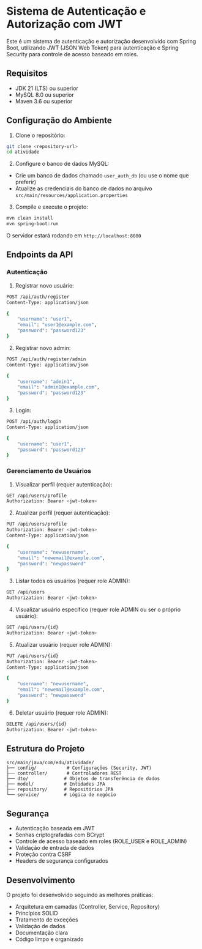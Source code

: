 # Sistema de Autenticação e Autorização com JWT

Este é um sistema de autenticação e autorização desenvolvido com Spring Boot, utilizando JWT (JSON Web Token) para autenticação e Spring Security para controle de acesso baseado em roles.

## Requisitos

- JDK 21 (LTS) ou superior
- MySQL 8.0 ou superior
- Maven 3.6 ou superior

## Configuração do Ambiente

1. Clone o repositório:
```bash
git clone <repository-url>
cd atividade
```

2. Configure o banco de dados MySQL:
- Crie um banco de dados chamado `user_auth_db` (ou use o nome que preferir)
- Atualize as credenciais do banco de dados no arquivo `src/main/resources/application.properties`

3. Compile e execute o projeto:
```bash
mvn clean install
mvn spring-boot:run
```

O servidor estará rodando em `http://localhost:8080`

## Endpoints da API

### Autenticação

1. Registrar novo usuário:
```bash
POST /api/auth/register
Content-Type: application/json

{
    "username": "user1",
    "email": "user1@example.com",
    "password": "password123"
}
```

2. Registrar novo admin:
```bash
POST /api/auth/register/admin
Content-Type: application/json

{
    "username": "admin1",
    "email": "admin1@example.com",
    "password": "password123"
}
```

3. Login:
```bash
POST /api/auth/login
Content-Type: application/json

{
    "username": "user1",
    "password": "password123"
}
```

### Gerenciamento de Usuários

1. Visualizar perfil (requer autenticação):
```bash
GET /api/users/profile
Authorization: Bearer <jwt-token>
```

2. Atualizar perfil (requer autenticação):
```bash
PUT /api/users/profile
Authorization: Bearer <jwt-token>
Content-Type: application/json

{
    "username": "newusername",
    "email": "newemail@example.com",
    "password": "newpassword"
}
```

3. Listar todos os usuários (requer role ADMIN):
```bash
GET /api/users
Authorization: Bearer <jwt-token>
```

4. Visualizar usuário específico (requer role ADMIN ou ser o próprio usuário):
```bash
GET /api/users/{id}
Authorization: Bearer <jwt-token>
```

5. Atualizar usuário (requer role ADMIN):
```bash
PUT /api/users/{id}
Authorization: Bearer <jwt-token>
Content-Type: application/json

{
    "username": "newusername",
    "email": "newemail@example.com",
    "password": "newpassword"
}
```

6. Deletar usuário (requer role ADMIN):
```bash
DELETE /api/users/{id}
Authorization: Bearer <jwt-token>
```

## Estrutura do Projeto

```
src/main/java/com/edu/atividade/
├── config/           # Configurações (Security, JWT)
├── controller/       # Controladores REST
├── dto/             # Objetos de transferência de dados
├── model/           # Entidades JPA
├── repository/      # Repositórios JPA
└── service/         # Lógica de negócio
```

## Segurança

- Autenticação baseada em JWT
- Senhas criptografadas com BCrypt
- Controle de acesso baseado em roles (ROLE_USER e ROLE_ADMIN)
- Validação de entrada de dados
- Proteção contra CSRF
- Headers de segurança configurados

## Desenvolvimento

O projeto foi desenvolvido seguindo as melhores práticas:
- Arquitetura em camadas (Controller, Service, Repository)
- Princípios SOLID
- Tratamento de exceções
- Validação de dados
- Documentação clara
- Código limpo e organizado 